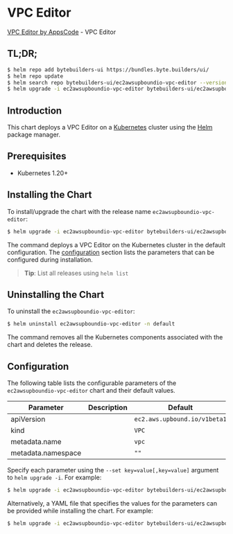 # VPC Editor

[VPC Editor by AppsCode](https://byte.builders) - VPC Editor

## TL;DR;

```bash
$ helm repo add bytebuilders-ui https://bundles.byte.builders/ui/
$ helm repo update
$ helm search repo bytebuilders-ui/ec2awsupboundio-vpc-editor --version=v0.4.18
$ helm upgrade -i ec2awsupboundio-vpc-editor bytebuilders-ui/ec2awsupboundio-vpc-editor -n default --create-namespace --version=v0.4.18
```

## Introduction

This chart deploys a VPC Editor on a [Kubernetes](http://kubernetes.io) cluster using the [Helm](https://helm.sh) package manager.

## Prerequisites

- Kubernetes 1.20+

## Installing the Chart

To install/upgrade the chart with the release name `ec2awsupboundio-vpc-editor`:

```bash
$ helm upgrade -i ec2awsupboundio-vpc-editor bytebuilders-ui/ec2awsupboundio-vpc-editor -n default --create-namespace --version=v0.4.18
```

The command deploys a VPC Editor on the Kubernetes cluster in the default configuration. The [configuration](#configuration) section lists the parameters that can be configured during installation.

> **Tip**: List all releases using `helm list`

## Uninstalling the Chart

To uninstall the `ec2awsupboundio-vpc-editor`:

```bash
$ helm uninstall ec2awsupboundio-vpc-editor -n default
```

The command removes all the Kubernetes components associated with the chart and deletes the release.

## Configuration

The following table lists the configurable parameters of the `ec2awsupboundio-vpc-editor` chart and their default values.

|     Parameter      | Description |                 Default                 |
|--------------------|-------------|-----------------------------------------|
| apiVersion         |             | <code>ec2.aws.upbound.io/v1beta1</code> |
| kind               |             | <code>VPC</code>                        |
| metadata.name      |             | <code>vpc</code>                        |
| metadata.namespace |             | <code>""</code>                         |


Specify each parameter using the `--set key=value[,key=value]` argument to `helm upgrade -i`. For example:

```bash
$ helm upgrade -i ec2awsupboundio-vpc-editor bytebuilders-ui/ec2awsupboundio-vpc-editor -n default --create-namespace --version=v0.4.18 --set apiVersion=ec2.aws.upbound.io/v1beta1
```

Alternatively, a YAML file that specifies the values for the parameters can be provided while
installing the chart. For example:

```bash
$ helm upgrade -i ec2awsupboundio-vpc-editor bytebuilders-ui/ec2awsupboundio-vpc-editor -n default --create-namespace --version=v0.4.18 --values values.yaml
```
